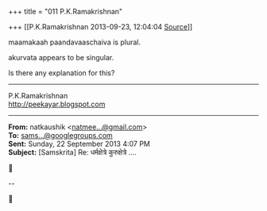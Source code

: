 +++
title = "011 P.K.Ramakrishnan"

+++
[[P.K.Ramakrishnan	2013-09-23, 12:04:04 [Source](https://groups.google.com/g/samskrita/c/u-rUn5IjaH8)]]



maamakaah paandavaaschaiva is plural.

akurvata appears to be singular.

  

Is there any explanation for this?



-----------------------------------  
P.K.Ramakrishnan  
<http://peekayar.blogspot.com>

  

------------------------------------------------------------------------

**From:** natkaushik \<[natmee...@gmail.com]()\>  
**To:** [sams...@googlegroups.com]()  
**Sent:** Sunday, 22 September 2013 4:07 PM  
**Subject:** \[Samskrita\] Re: धर्मक्षेत्रे कुरुक्षेत्रे ....  

  



--  




